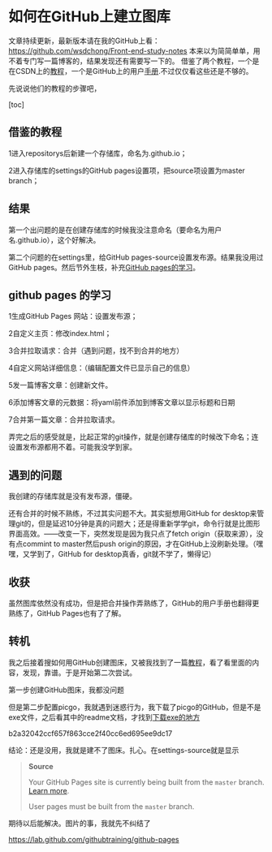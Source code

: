 # 如何在GitHub上建立图库

文章持续更新，最新版本请在我的GitHub上看：https://github.com/wsdchong/Front-end-study-notes
本来以为简简单单，用不着专门写一篇博客的，结果发现还有需要写一下的。
借鉴了两个教程，一个是在CSDN上的[教程](https://blog.csdn.net/int1282951082/article/details/95236240)，一个是GitHub上的用户[手册](https://help.github.com/en/github/working-with-github-pages/creating-a-github-pages-site).不过仅仅看这些还是不够的。

先说说他们的教程的步骤吧，

[toc]

## 借鉴的教程

1进入repositorys后新建一个存储库，命名为<user>.github.io；

2进入存储库的settings的GitHub pages设置项，把source项设置为master branch；

## 结果

第一个出问题的是在创建存储库的时候我没注意命名（要命名为用户名.github.io），这个好解决。

第二个问题的在settings里，给GitHub pages-source设置发布源。结果我没用过GitHub pages。然后节外生枝，补充[GitHub pages的学习](https://lab.github.com/githubtraining/github-pages)。

## github pages 的学习

1生成GitHub Pages 网站：设置发布源；

2自定义主页：修改index.html；

3合并拉取请求：合并（遇到问题，找不到合并的地方）

4自定义网站详细信息：（编辑配置文件已显示自己的信息）

5发一篇博客文章：创建新文件。

6添加博客文章的元数据：将yaml前件添加到博客文章以显示标题和日期

7合并第一篇文章：合并拉取请求。

弄完之后的感受就是，比起正常的git操作，就是创建存储库的时候改下命名；连设置发布源都用不着。可能我没学到家。

## 遇到的问题

我创建的存储库就是没有发布源，僵硬。

还有合并的时候不熟练，不过其实问题不大。其实挺想用GitHub for desktop来管理git的，但是延迟10分钟是真的问题大；还是得重新学学git，命令行就是比图形界面高效。——改变一下，突然发现是因为我只点了fetch origin（获取来源），没有点commint to master然后push origin的原因，才在GitHub上没刷新处理。（嘿嘿，又学到了，GitHub for desktop真香，git就不学了，懒得记）

## 收获

虽然图库依然没有成功，但是把合并操作弄熟练了，GitHub的用户手册也翻得更熟练了，GitHub Pages也有了了解。

## 转机

我之后接着搜如何用GitHub创建图床，又被我找到了一篇[教程](https://www.cnblogs.com/ly-2019/p/11828790.html)，看了看里面的内容，发现，靠谱。于是开始第二次尝试。

第一步创建GitHub图床，我都没问题

但是第二步配置picgo，我就遇到迷惑行为，我下载了picgo的GitHub，但是不是exe文件，之后看其中的readme文档，才找到[下载exe的地方](https://github.com/Molunerfinn/PicGo/releases)

b2a32042ccf657f863cce2f40cc6ed695ee9dc17

结论：还是没用，我就是建不了图床。扎心。在settings-source就是显示

> **Source**
>
> Your GitHub Pages site is currently being built from the `master` branch. [Learn more](https://help.github.com/articles/configuring-a-publishing-source-for-github-pages/).
>
> User pages must be built from the `master` branch.
>

期待以后能解决。图片的事，我就先不纠结了

https://lab.github.com/githubtraining/github-pages

